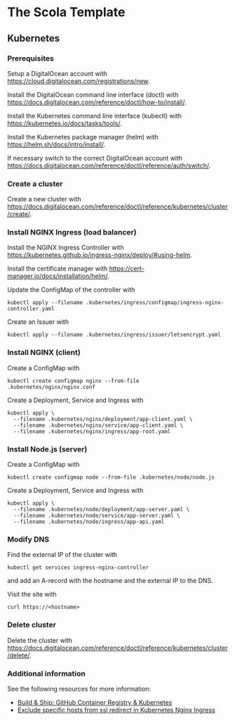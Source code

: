 # The Scola Template

## Kubernetes

### Prerequisites

Setup a DigitalOcean account with https://cloud.digitalocean.com/registrations/new.

Install the DigitalOcean command line interface (doctl) with https://docs.digitalocean.com/reference/doctl/how-to/install/.

Install the Kubernetes command line interface (kubectl) with https://kubernetes.io/docs/tasks/tools/.

Install the Kubernetes package manager (helm) with https://helm.sh/docs/intro/install/.

If necessary switch to the correct DigitalOcean account with https://docs.digitalocean.com/reference/doctl/reference/auth/switch/.

### Create a cluster

Create a new cluster with https://docs.digitalocean.com/reference/doctl/reference/kubernetes/cluster/create/.

### Install NGINX Ingress (load balancer)

Install the NGINX Ingress Controller with https://kubernetes.github.io/ingress-nginx/deploy/#using-helm.

Install the certificate manager with https://cert-manager.io/docs/installation/helm/.

Update the ConfigMap of the controller with

```
kubectl apply --filename .kubernetes/ingress/configmap/ingress-nginx-controller.yaml
```

Create an Issuer with

```
kubectl apply --filename .kubernetes/ingress/issuer/letsencrypt.yaml
```

### Install NGINX (client)

Create a ConfigMap with

```
kubectl create configmap nginx --from-file .kubernetes/nginx/nginx.conf
```

Create a Deployment, Service and Ingress with

```
kubectl apply \
  --filename .kubernetes/nginx/deployment/app-client.yaml \
  --filename .kubernetes/nginx/service/app-client.yaml \
  --filename .kubernetes/nginx/ingress/app-root.yaml
```

### Install Node.js (server)

Create a ConfigMap with

```
kubectl create configmap node --from-file .kubernetes/node/node.js
```

Create a Deployment, Service and Ingress with

```
kubectl apply \
  --filename .kubernetes/node/deployment/app-server.yaml \
  --filename .kubernetes/node/service/app-server.yaml \
  --filename .kubernetes/node/ingress/app-api.yaml
```

### Modify DNS

Find the external IP of the cluster with

```
kubectl get services ingress-nginx-controller
```

and add an A-record with the hostname and the external IP to the DNS.

Visit the site with

```
curl https://<hostname>
```

### Delete cluster

Delete the cluster with https://docs.digitalocean.com/reference/doctl/reference/kubernetes/cluster/delete/.

### Additional information

See the following resources for more information:

* [Build & Ship: GitHub Container Registry & Kubernetes](https://itnext.io/build-ship-github-container-registry-kubernetes-aa06029b3f21)
* [Exclude specific hosts from ssl redirect in Kubernetes Nginx Ingress](https://stackoverflow.com/a/54370053)
